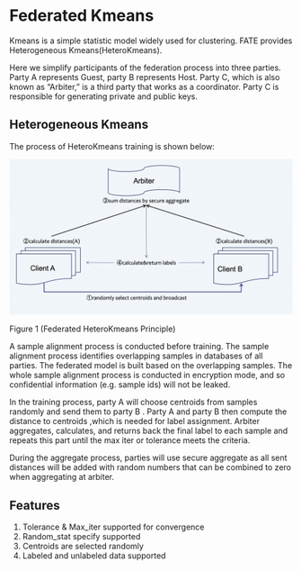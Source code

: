 # Federated Kmeans

Kmeans is a simple statistic model widely used for clustering. FATE
provides Heterogeneous Kmeans(HeteroKmeans).


Here we simplify participants of the federation process into three
parties. Party A represents Guest, party B represents Host. Party C,
which is also known as “Arbiter,” is a third party that works as a
coordinator. Party C is responsible for generating private and public
keys.

## Heterogeneous Kmeans

The process of HeteroKmeans training is shown below:

![hetero-kmeans structure](../images/heterokmeans.png)

Figure 1 (Federated HeteroKmeans Principle)

A sample alignment process is conducted before training. The sample
alignment process identifies overlapping samples in databases of all
parties. The federated model is built based on the overlapping samples.
The whole sample alignment process is conducted in encryption mode, and
so confidential information (e.g. sample ids) will not be leaked.

In the training process, party A will choose centroids from samples
randomly and send them to party B . Party A and party B then compute the
distance to centroids ,which is needed for label assignment. Arbiter
aggregates, calculates, and returns back the final label to each sample
and repeats this part until the max iter or tolerance meets the
criteria.

During the aggregate process, parties will use secure aggregate as all
sent distances will be added with random numbers that can be combined to
zero when aggregating at arbiter.

<!-- mkdocs
## Param

::: federatedml.param.hetero_kmeans_param
    rendering:
      heading_level: 3
      show_source: true
      show_root_heading: true
      show_root_toc_entry: false
      show_root_full_path: false
-->

## Features

1.  Tolerance & Max\_iter supported for convergence
2.  Random\_stat specify supported
3.  Centroids are selected randomly
4.  Labeled and unlabeled data supported

<!-- mkdocs
## Examples

{% include-examples "hetero_kmeans" %}
-->
